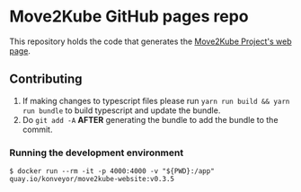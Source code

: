 # Move2Kube GitHub pages repo

This repository holds the code that generates the [Move2Kube Project's web page](https://movekube.konveyor.io/).

## Contributing

1. If making changes to typescript files please run `yarn run build && yarn run bundle` to build typescript and update the bundle.
2. Do `git add -A` **AFTER** generating the bundle to add the bundle to the commit.

### Running the development environment

```console
$ docker run --rm -it -p 4000:4000 -v "${PWD}:/app" quay.io/konveyor/move2kube-website:v0.3.5
```

